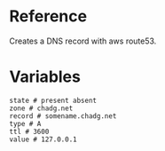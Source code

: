 # Reference
Creates a DNS record with aws route53.

# Variables
```
state # present absent
zone # chadg.net
record # somename.chadg.net
type # A
ttl # 3600
value # 127.0.0.1
```
